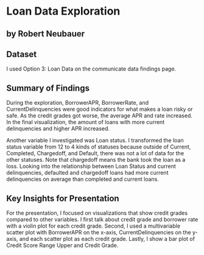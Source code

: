# Loan Data Exploration
## by Robert Neubauer


## Dataset

I used Option 3: Loan Data on the communicate data findings page.


## Summary of Findings

During the exploration, BorrowerAPR, BorrowerRate, and CurrentDelinquencies were good indicators for what makes a loan risky or safe. As the credit grades got worse, the average APR and rate increased. In the final visualization, the amount of loans with more current delinquencies and higher APR increased.

Another variable I investigated was Loan status. I transformed the loan status variable from 12 to 4 kinds of statuses because outside of Current, Completed, Chargedoff, and Default, there was not a lot of data for the other statuses. Note that chargedoff means the bank took the loan as a loss. Looking into the relationship between Loan Status and current delinquencies, defaulted and chargedoff loans had more current delinquencies on average than completed and current loans.


## Key Insights for Presentation

For the presentation, I focused on visualizations that show credit grades compared to other variables. I first talk about credit grade and borrower rate with a violin plot for each credit grade. Second, I used a multivariable scatter plot with BorrowerAPR on the x-axis, CurrentDelinquencies on the y-axis, and each scatter plot as each credit grade. Lastly, I show a bar plot of Credit Score Range Upper and Credit Grade.